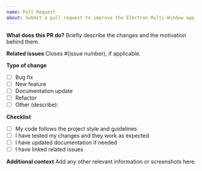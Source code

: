 ```yaml
---
name: Pull Request
about: Submit a pull request to improve the Electron Multi-Window app
---
```


**What does this PR do?**
Briefly describe the changes and the motivation behind them.

**Related issues**
Closes #(issue number), if applicable.

**Type of change**
- [ ] Bug fix
- [ ] New feature
- [ ] Documentation update
- [ ] Refactor
- [ ] Other (describe):

**Checklist**
- [ ] My code follows the project style and guidelines
- [ ] I have tested my changes and they work as expected
- [ ] I have updated documentation if needed
- [ ] I have linked related issues

**Additional context**
Add any other relevant information or screenshots here.
